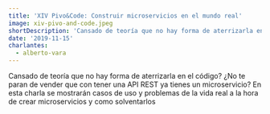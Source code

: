 ```yaml
---
title: 'XIV Pivo&Code: Construir microservicios en el mundo real'
image: xiv-pivo-and-code.jpeg
shortDescription: 'Cansado de teoría que no hay forma de aterrizarla en el código? ¿No te paran de vender que con tener una API REST ya tienes un microservicio? En esta charla se mostrarán casos de uso y problemas de la vida real a la hora de crear microservicios y como solventarlos.'
date: '2019-11-15'
charlantes:
  - alberto-vara
---
```


Cansado de teoría que no hay forma de aterrizarla en el código? ¿No te paran de vender que con tener una API REST ya tienes un microservicio? En esta charla se mostrarán casos de uso y problemas de la vida real a la hora de crear microservicios y como solventarlos
